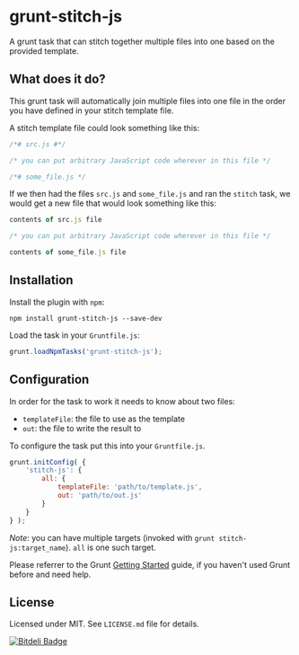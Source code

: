 # grunt-stitch-js

A grunt task that can stitch together multiple files into one based on the provided template.

## What does it do?
This grunt task will automatically join multiple files into one file in the order you have defined in your stitch template file.

A stitch template file could look something like this:

```javascript
/*# src.js #*/

/* you can put arbitrary JavaScript code wherever in this file */

/*# some_file.js */
```

If we then had the files `src.js` and `some_file.js` and ran the `stitch` task, we would get a new file that would look something like this:

```javascript
contents of src.js file

/* you can put arbitrary JavaScript code wherever in this file */

contents of some_file.js file
```

## Installation
Install the plugin with `npm`:

```shell
npm install grunt-stitch-js --save-dev
```
Load the task in your `Gruntfile.js`:

```javascript
grunt.loadNpmTasks('grunt-stitch-js');
```

## Configuration
In  order for the task to work it needs to know about two files:
- `templateFile`: the file to use as the template
- `out`: the file to write the result to

To configure the task put this into your `Gruntfile.js`.

```javascript
grunt.initConfig( {
	'stitch-js': {
		all: {
			templateFile: 'path/to/template.js',
			out: 'path/to/out.js'
		}
	}
} );
```

_Note_: you can have multiple targets (invoked with `grunt stitch-js:target_name`). `all` is one such target.

Please referrer to the Grunt [Getting Started](http://gruntjs.com/getting-started) guide, if you haven't used Grunt before and need help.

## License
Licensed under MIT. See `LICENSE.md` file for details.

[![Bitdeli Badge](https://d2weczhvl823v0.cloudfront.net/janhancic/grunt-stitch-js/trend.png)](https://bitdeli.com/free "Bitdeli Badge")

